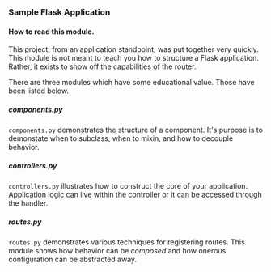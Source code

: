 ### Sample Flask Application

#### How to read this module.

This project, from an application standpoint, was put together very quickly.  This module is not meant to teach you how to structure a Flask application.  Rather, it exists to show off the capabilities of the router.

There are three modules which have some educational value.  Those have been listed below.

##### components.py

`components.py` demonstrates the structure of a component.  It's purpose is to demonstate when to subclass, when to mixin, and how to decouple behavior.

##### controllers.py

`controllers.py` illustrates how to construct the core of your application.  Application logic can live within the controller or it can be accessed through the handler.

##### routes.py

`routes.py` demonstrates various techniques for registering routes.  This module shows how behavior can be *composed* and how onerous configuration can be abstracted away.
